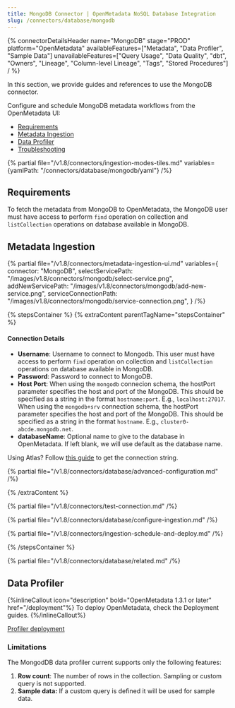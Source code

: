 ```yaml
---
title: MongoDB Connector | OpenMetadata NoSQL Database Integration
slug: /connectors/database/mongodb
---
```


{% connectorDetailsHeader
name="MongoDB"
stage="PROD"
platform="OpenMetadata"
availableFeatures=["Metadata", "Data Profiler", "Sample Data"]
unavailableFeatures=["Query Usage", "Data Quality", "dbt", "Owners", "Lineage", "Column-level Lineage", "Tags", "Stored Procedures"]
/ %}


In this section, we provide guides and references to use the MongoDB connector.

Configure and schedule MongoDB metadata workflows from the OpenMetadata UI:

- [Requirements](#requirements)
- [Metadata Ingestion](#metadata-ingestion)
- [Data Profiler](#data-profiler)
- [Troubleshooting](/connectors/database/mongodb/troubleshooting)

{% partial file="/v1.8/connectors/ingestion-modes-tiles.md" variables={yamlPath: "/connectors/database/mongodb/yaml"} /%}

## Requirements

To fetch the metadata from MongoDB to OpenMetadata, the MongoDB user must have access to perform `find` operation on collection and `listCollection` operations on database available in MongoDB.

## Metadata Ingestion

{% partial 
  file="/v1.8/connectors/metadata-ingestion-ui.md" 
  variables={
    connector: "MongoDB", 
    selectServicePath: "/images/v1.8/connectors/mongodb/select-service.png",
    addNewServicePath: "/images/v1.8/connectors/mongodb/add-new-service.png",
    serviceConnectionPath: "/images/v1.8/connectors/mongodb/service-connection.png",
} 
/%}

{% stepsContainer %}
{% extraContent parentTagName="stepsContainer" %}

#### Connection Details

- **Username**: Username to connect to Mongodb. This user must have access to perform `find` operation on collection and `listCollection` operations on database available in MongoDB.
- **Password**: Password to connect to MongoDB.
- **Host Port**: When using the `mongodb` connecion schema, the hostPort parameter specifies the host and port of the MongoDB. This should be specified as a string in the format `hostname:port`. E.g., `localhost:27017`. When using the `mongodb+srv` connection schema, the hostPort parameter specifies the host and port of the MongoDB. This should be specified as a string in the format `hostname`. E.g., `cluster0-abcde.mongodb.net`.
- **databaseName**: Optional name to give to the database in OpenMetadata. If left blank, we will use default as the database name.

Using Atlas? Follow [this guide](https://www.mongodb.com/docs/guides/atlas/connection-string/) to get the connection string.

{% partial file="/v1.8/connectors/database/advanced-configuration.md" /%}

{% /extraContent %}

{% partial file="/v1.8/connectors/test-connection.md" /%}

{% partial file="/v1.8/connectors/database/configure-ingestion.md" /%}

{% partial file="/v1.8/connectors/ingestion-schedule-and-deploy.md" /%}

{% /stepsContainer %}

{% partial file="/v1.8/connectors/database/related.md" /%}

## Data Profiler

{%inlineCallout icon="description" bold="OpenMetadata 1.3.1 or later" href="/deployment"%}
To deploy OpenMetadata, check the Deployment guides.
{%/inlineCallout%}

[Profiler deployment](/how-to-guides/data-quality-observability/profiler/workflow)

### Limitations

The MongodDB data profiler current supports only the following features:

1. **Row count**: The number of rows in the collection. Sampling or custom query is not supported.
2. **Sample data:** If a custom query is defined it will be used for sample data.
